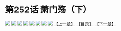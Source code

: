 # 第252话 萧门殇（下）
![](https://mhpic.xiaomingtaiji.net/comic/D/斗破苍穹拆分版/252话/1.jpg-zymk.middle.webp)
![](https://mhpic.xiaomingtaiji.net/comic/D/斗破苍穹拆分版/252话/2.jpg-zymk.middle.webp)
![](https://mhpic.xiaomingtaiji.net/comic/D/斗破苍穹拆分版/252话/3.jpg-zymk.middle.webp)
![](https://mhpic.xiaomingtaiji.net/comic/D/斗破苍穹拆分版/252话/4.jpg-zymk.middle.webp)
![](https://mhpic.xiaomingtaiji.net/comic/D/斗破苍穹拆分版/252话/5.jpg-zymk.middle.webp)
![](https://mhpic.xiaomingtaiji.net/comic/D/斗破苍穹拆分版/252话/6.jpg-zymk.middle.webp)
![](https://mhpic.xiaomingtaiji.net/comic/D/斗破苍穹拆分版/252话/7.jpg-zymk.middle.webp)
![](https://mhpic.xiaomingtaiji.net/comic/D/斗破苍穹拆分版/252话/8.jpg-zymk.middle.webp)
[【上一章】](./251.md)
[【目录】](./README.md)
[【下一章】](./253.md)

